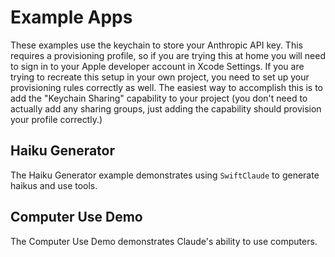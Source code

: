 # Example Apps

These examples use the keychain to store your Anthropic API key.
This requires a provisioning profile, so if you are trying this at home you will need to sign in to your Apple developer account in Xcode Settings.
If you are trying to recreate this setup in your own project, you need to set up your provisioning rules correctly as well.
The easiest way to accomplish this is to add the "Keychain Sharing" capability to your project (you don't need to actually add any sharing groups, just adding the capability should provision your profile correctly.)

## Haiku Generator

The Haiku Generator example demonstrates using `SwiftClaude` to generate haikus and use tools.

## Computer Use Demo

The Computer Use Demo demonstrates Claude's ability to use computers.
